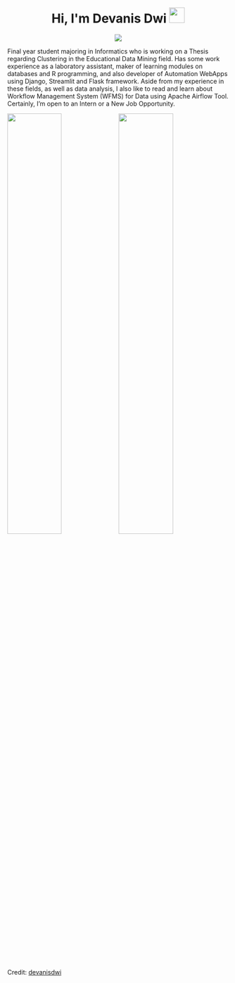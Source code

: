 <h1 align="center">Hi, I'm Devanis Dwi <img src="https://media.giphy.com/media/hvRJCLFzcasrR4ia7z/giphy.gif" width="35"></h1>
<p align="center">
  <a href="https://github.com/DenverCoder1/readme-typing-svg"><img src="https://readme-typing-svg.herokuapp.com?lines=Data+Enthusiast;Data+Analyst;Python+Developer;Business+Intelligence;Data+Engineer&center=true&width=500&height=50"></a>
</p>
Final year student majoring in Informatics who is working on a Thesis regarding Clustering in the Educational Data Mining field. Has some work experience as a laboratory assistant, maker of learning modules on databases and R programming, and also developer of Automation WebApps using Django, Streamlit and Flask framework. Aside from my experience in these fields, as well as data analysis, I also like to read and learn about Workflow Management System (WFMS) for Data using Apache Airflow Tool. Certainly, I’m open to an Intern or a New Job Opportunity.

<p align="left">
  <img width="49.5%" src="https://github-readme-stats.vercel.app/api?username=devanisdwi&show_icons=true&theme=gruvbox&hide_border=true" />
    <img width="49.5%" src="https://github-readme-streak-stats.herokuapp.com/?user=devanisdwi&theme=gruvbox&hide_border=true" />
</p>

Credit: [devanisdwi](https://www.linkedin.com/in/devanis-dwi-sutrisno/)
